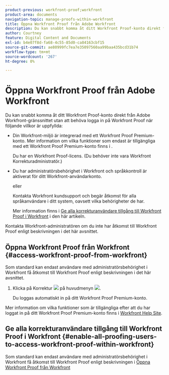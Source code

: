 ```yaml
---
product-previous: workfront-proof;workfront
product-area: documents
navigation-topic: manage-proofs-within-workfront
title: Öppna Workfront Proof från Adobe Workfront
description: Du kan snabbt komma åt ditt Workfront Proof-konto direkt från Adobe Workfront-gränssnittet utan att logga in på Workfront Proof.
author: Courtney
feature: Digital Content and Documents
exl-id: b4e07f8d-fa68-4c55-85d0-ca84163cbf15
source-git-commit: ae80999fc7ea7e35097560aa99baa435bcd31b74
workflow-type: tm+mt
source-wordcount: '267'
ht-degree: 0%

---
```


# Öppna Workfront Proof från Adobe Workfront

Du kan snabbt komma åt ditt Workfront Proof-konto direkt från Adobe Workfront-gränssnittet utan att behöva logga in på Workfront Proof när följande villkor är uppfyllda:

* Din Workfront-miljö är integrerad med ett Workfront Proof Premium-konto. Mer information om vilka funktioner som endast är tillgängliga med ett Workfront Proof Premium-konto finns i .

  Du har en Workfront Proof-licens. (Du behöver inte vara Workfront Korrekturadministratör.)

* Du har administratörsbehörighet i Workfront och språkkontroll är aktiverat för ditt Workfront-användarkonto.

  eller

  Kontakta Workfront kundsupport och begär åtkomst för alla språkanvändare i ditt system, oavsett vilka behörigheter de har.

  Mer information finns i [Ge alla korrekturanvändare tillgång till Workfront Proof i Workfront](#enable-all-proofing-users-to-access-workfront-proof-within-workfront) i den här artikeln.

Kontakta Workfront-administratören om du inte har åtkomst till Workfront Proof enligt beskrivningen i det här avsnittet.

## Öppna Workfront Proof från Workfront {#access-workfront-proof-from-workfront}

Som standard kan endast användare med administratörsbehörighet i Workfront få åtkomst till Workfront Proof enligt beskrivningen i det här avsnittet. 

1. Klicka på Korrektur ![](assets/proofing-main-menu.png) på huvudmenyn ![](assets/main-menu-icon.png).

   Du loggas automatiskt in på ditt Workfront Proof Premium-konto.

Mer information om vilka funktioner som är tillgängliga efter att du har loggat in på ditt Workfront Proof Premium-konto finns i [Workfront Help Site](https://support.workfront.com).

## Ge alla korrekturanvändare tillgång till Workfront Proof i Workfront {#enable-all-proofing-users-to-access-workfront-proof-within-workfront}

Som standard kan endast användare med administratörsbehörighet i Workfront få åtkomst till Workfront Proof enligt beskrivningen i [Öppna Workfront Proof från Workfront](#access-workfront-proof-from-workfront)
